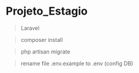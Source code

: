 # Projeto_Estagio

> Laravel

> composer install

> php artisan migrate

> rename file .env.example to .env (config DB)
